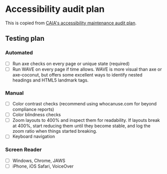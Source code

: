 # Accessibility audit plan

This is copied from [CAIA's accessibility maintenance audit plan](https://github.com/department-of-veterans-affairs/va.gov-team/issues/new?assignees=&labels=epic%2C+accessibility%2C+a11y-testing%2C+sitewide+CAIA%2C+sitewide+accessibility&projects=&template=a11y-audit.yaml&title=%5BMaintenance+A11y+Audit%5D%3A+).

## Testing plan

### Automated
- [ ] Run axe checks on every page or unique state (required)
- [ ] Run WAVE on every page if time allows. WAVE is more visual than axe or axe-coconut, but offers some excellent ways to identify nested headings and HTML5 landmark tags.

### Manual
- [ ] Color contrast checks (recommend using whocanuse.com for beyond compliance reports)
- [ ] Color blindness checks
- [ ] Zoom layouts to 400% and inspect them for readability. If layouts break at 400%, start reducing them until they become stable, and log the zoom ratio when things started breaking.
- [ ] Keyboard navigation

### Screen Reader
- [ ] Windows, Chrome, JAWS
- [ ] iPhone, iOS Safari, VoiceOver
